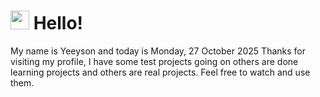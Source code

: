  <h1>
    <img src="https://emojis.slackmojis.com/emojis/images/1643510097/45343/hi.gif?1643510097" width="30"/> 
    Hello!
 </h1>
 <p>
    My name is Yeeyson and today is Monday, 27 October 2025
    Thanks for visiting my profile, I have some test projects going on others are done learning projects and others are real projects.
    Feel free to watch and use them.
 </p>